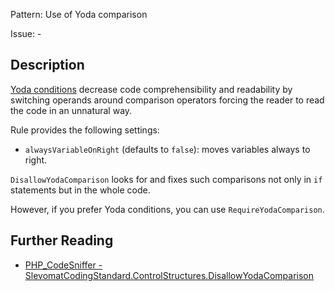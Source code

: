 Pattern: Use of Yoda comparison

Issue: -

## Description

[Yoda conditions](https://en.wikipedia.org/wiki/Yoda_conditions) decrease code comprehensibility and readability by switching operands around comparison operators forcing the reader to read the code in an unnatural way.

Rule provides the following settings:

* `alwaysVariableOnRight` (defaults to `false`): moves variables always to right.

`DisallowYodaComparison` looks for and fixes such comparisons not only in `if` statements but in the whole code.

However, if you prefer Yoda conditions, you can use `RequireYodaComparison`.

## Further Reading

* [PHP_CodeSniffer - SlevomatCodingStandard.ControlStructures.DisallowYodaComparison](https://github.com/slevomat/coding-standard/blob/master/doc/control-structures.md#slevomatcodingstandardcontrolstructuresdisallowyodacomparison-)